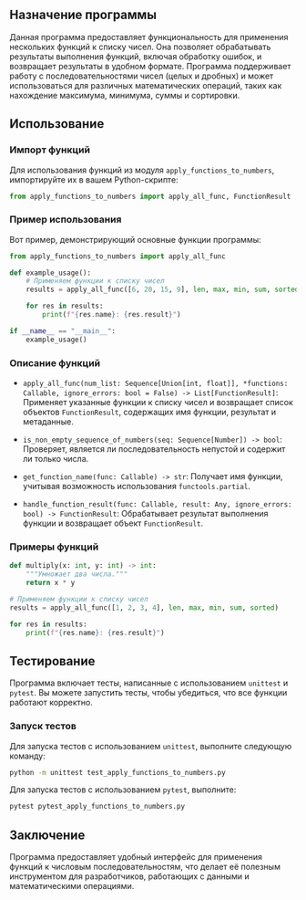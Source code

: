 ## Назначение программы

Данная программа предоставляет функциональность для применения нескольких функций к списку чисел. Она позволяет обрабатывать результаты выполнения функций, включая обработку ошибок, и возвращает результаты в удобном формате. Программа поддерживает работу с последовательностями чисел (целых и дробных) и может использоваться для различных математических операций, таких как нахождение максимума, минимума, суммы и сортировки.

## Использование

### Импорт функций

Для использования функций из модуля `apply_functions_to_numbers`, импортируйте их в вашем Python-скрипте:

```python
from apply_functions_to_numbers import apply_all_func, FunctionResult
```

### Пример использования

Вот пример, демонстрирующий основные функции программы:

```python
from apply_functions_to_numbers import apply_all_func

def example_usage():
    # Применяем функции к списку чисел
    results = apply_all_func([6, 20, 15, 9], len, max, min, sum, sorted)

    for res in results:
        print(f"{res.name}: {res.result}")

if __name__ == "__main__":
    example_usage()
```

### Описание функций

- `apply_all_func(num_list: Sequence[Union[int, float]], *functions: Callable, ignore_errors: bool = False) -> List[FunctionResult]`: Применяет указанные функции к списку чисел и возвращает список объектов `FunctionResult`, содержащих имя функции, результат и метаданные.

- `is_non_empty_sequence_of_numbers(seq: Sequence[Number]) -> bool`: Проверяет, является ли последовательность непустой и содержит ли только числа.

- `get_function_name(func: Callable) -> str`: Получает имя функции, учитывая возможность использования `functools.partial`.

- `handle_function_result(func: Callable, result: Any, ignore_errors: bool) -> FunctionResult`: Обрабатывает результат выполнения функции и возвращает объект `FunctionResult`.

### Примеры функций

```python
def multiply(x: int, y: int) -> int:
    """Умножает два числа."""
    return x * y

# Применяем функции к списку чисел
results = apply_all_func([1, 2, 3, 4], len, max, min, sum, sorted)

for res in results:
    print(f"{res.name}: {res.result}")
```

## Тестирование

Программа включает тесты, написанные с использованием `unittest` и `pytest`. Вы можете запустить тесты, чтобы убедиться, что все функции работают корректно.

### Запуск тестов

Для запуска тестов с использованием `unittest`, выполните следующую команду:

```bash
python -m unittest test_apply_functions_to_numbers.py
```

Для запуска тестов с использованием `pytest`, выполните:

```bash
pytest pytest_apply_functions_to_numbers.py
```

## Заключение

Программа предоставляет удобный интерфейс для применения функций к числовым последовательностям, что делает её полезным инструментом для разработчиков, работающих с данными и математическими операциями.

